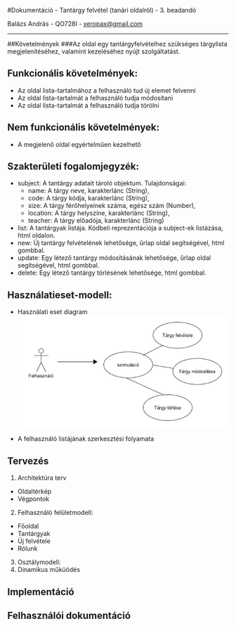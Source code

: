 #Dokumentáció - Tantárgy felvétel (tanári oldalról) - 3. beadandó

Balázs András - QO728I - xeropax@gmail.com

------

##Követelmények
###Az oldal egy tantárgyfelvételhez szükséges tárgylista megjelenítéséhez, valamint kezeléséhez nyújt szolgáltatást.
## Funkcionális követelmények:
  * Az oldal lista-tartalmához a felhasználó tud új elemet felvenni
  * Az oldal lista-tartalmát a felhasználó tudja módosítani
  * Az oldal lista-tartalmát a felhasználó tudja törölni

## Nem funkcionális követelmények:
  * A megjelenő oldal egyértelműen kezelhető

## Szakterületi fogalomjegyzék:
  * subject: A tantárgy adatait tároló objektum. Tulajdonságai:
    * name: A tárgy neve, karakterlánc (String),
    * code: A tárgy kódja, karakterlánc (String),
    * size: A tárgy férőhelyeinek száma, egész szám (Number),
    * location: A tárgy helyszíne, karakterlánc (String),
    * teacher: A tárgy előadója, karakterlánc (String)
  * list: A tantárgyak listája. Kódbeli reprezentációja a subject-ek listázása, html oldalon.
  * new: Új tantárgy felvételének lehetősége, űrlap oldal segítségével, html gombbal.
  * update: Egy létező tantárgy módosításának lehetősége, űrlap oldal segítségével, html gombbal.
  * delete: Egy létező tantárgy törlésének lehetősége, html gombbal.

## Használatieset-modell:
 * Használati eset diagram</br>
 ![Ábra](https://raw.githubusercontent.com/weeez/beadando3/master/public/osztalydiagram.jpg "")

 * A felhasználó listájának szerkesztési folyamata

## Tervezés
 1. Architektúra terv
  * Oldaltérkép
  * Végpontok
 2. Felhasználó felületmodell:
  * Főoldal
  * Tantárgyak
  * Új felvétele
  * Rólunk
 3. Osztálymodell:
 4. Dinamikus műküödés

## Implementáció

## Felhasználói dokumentáció
